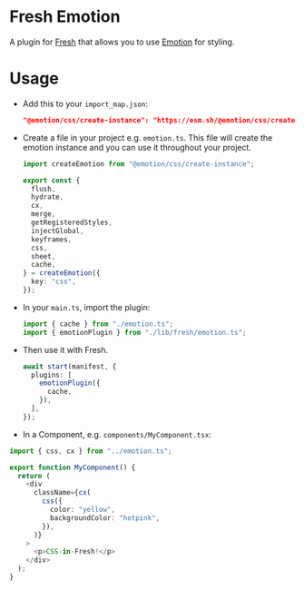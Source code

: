 # Fresh Emotion

A plugin for [Fresh](https://github.com/denoland/fresh) that allows you to use
[Emotion](https://github.com/emotion-js/emotion) for styling.

# Usage

- Add this to your `import_map.json`:

  ```json
  "@emotion/css/create-instance": "https://esm.sh/@emotion/css/create-instance",
  ```

- Create a file in your project e.g. `emotion.ts`. This file will create the
  emotion instance and you can use it throughout your project.

  ```typescript
  import createEmotion from "@emotion/css/create-instance";

  export const {
    flush,
    hydrate,
    cx,
    merge,
    getRegisteredStyles,
    injectGlobal,
    keyframes,
    css,
    sheet,
    cache,
  } = createEmotion({
    key: "css",
  });
  ```

- In your `main.ts`, import the plugin:

  ```typescript
  import { cache } from "./emotion.ts";
  import { emotionPlugin } from "./lib/fresh/emotion.ts";
  ```

- Then use it with Fresh.

  ```typescript
  await start(manifest, {
    plugins: [
      emotionPlugin({
        cache,
      }),
    ],
  });
  ```

- In a Component, e.g. `components/MyComponent.tsx`:

```typescript
import { css, cx } from "../emotion.ts";

export function MyComponent() {
  return (
    <div
      className={cx(
        css({
          color: "yellow",
          backgroundColor: "hotpink",
        }),
      )}
    >
      <p>CSS-in-Fresh!</p>
    </div>
  );
}
```
